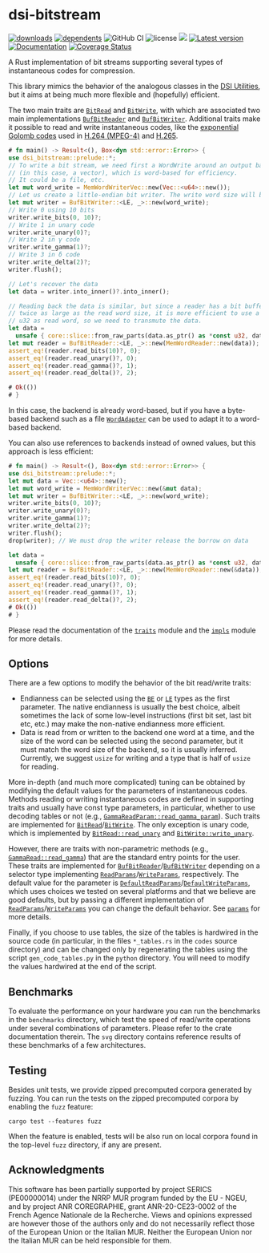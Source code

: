 # dsi-bitstream

[![downloads](https://img.shields.io/crates/d/dsi-bitstream)](https://crates.io/crates/dsi-bitstream)
[![dependents](https://img.shields.io/librariesio/dependents/cargo/dsi-bitstream)](https://crates.io/crates/dsi-bitstream/reverse_dependencies)
![GitHub CI](https://github.com/vigna/dsi-bitstream-rs/actions/workflows/rust.yml/badge.svg)
![license](https://img.shields.io/crates/l/dsi-bitstream)
[![](https://tokei.rs/b1/github/vigna/dsi-bitstream-rs?type=Rust,Python)](https://github.com/vigna/dsi-bitstream-rs)
[![Latest version](https://img.shields.io/crates/v/dsi-bitstream.svg)](https://crates.io/crates/dsi-bitstream)
[![Documentation](https://docs.rs/dsi-bitstream/badge.svg)](https://docs.rs/dsi-bitstream)
[![Coverage Status](https://coveralls.io/repos/github/vigna/dsi-bitstream-rs/badge.svg?branch=main)](https://coveralls.io/github/vigna/dsi-bitstream-rs?branch=main)

A Rust implementation of bit streams supporting several types of instantaneous
codes for compression.

This library mimics the behavior of the analogous classes in the [DSI
Utilities], but it aims at being much more flexible and (hopefully) efficient.

The two main traits are [`BitRead`] and [`BitWrite`], with which are associated
two main implementations [`BufBitReader`] and [`BufBitWriter`]. Additional
traits make it possible to read and write instantaneous codes, like the
[exponential Golomb codes] used in [H.264 (MPEG-4)] and [H.265].

```rust
# fn main() -> Result<(), Box<dyn std::error::Error>> {
use dsi_bitstream::prelude::*;
// To write a bit stream, we need first a WordWrite around an output backend
// (in this case, a vector), which is word-based for efficiency.
// It could be a file, etc. 
let mut word_write = MemWordWriterVec::new(Vec::<u64>::new());
// Let us create a little-endian bit writer. The write word size will be inferred.
let mut writer = BufBitWriter::<LE, _>::new(word_write);
// Write 0 using 10 bits
writer.write_bits(0, 10)?;
// Write 1 in unary code
writer.write_unary(0)?;
// Write 2 in γ code
writer.write_gamma(1)?;
// Write 3 in δ code
writer.write_delta(2)?;
writer.flush();

// Let's recover the data
let data = writer.into_inner()?.into_inner();

// Reading back the data is similar, but since a reader has a bit buffer
// twice as large as the read word size, it is more efficient to use a 
// u32 as read word, so we need to transmute the data.
let data =
  unsafe { core::slice::from_raw_parts(data.as_ptr() as *const u32, data.len() * 2) };
let mut reader = BufBitReader::<LE, _>::new(MemWordReader::new(data));
assert_eq!(reader.read_bits(10)?, 0);
assert_eq!(reader.read_unary()?, 0);
assert_eq!(reader.read_gamma()?, 1);
assert_eq!(reader.read_delta()?, 2);

# Ok(())
# }
```

In this case, the backend is already word-based, but if you have a byte-based
backend such as a file [`WordAdapter`] can be used to adapt it to a word-based
backend.

You can also use references to backends instead of owned values,
but this approach is less efficient:

```rust
# fn main() -> Result<(), Box<dyn std::error::Error>> {
use dsi_bitstream::prelude::*;
let mut data = Vec::<u64>::new();
let mut word_write = MemWordWriterVec::new(&mut data);
let mut writer = BufBitWriter::<LE, _>::new(word_write);
writer.write_bits(0, 10)?;
writer.write_unary(0)?;
writer.write_gamma(1)?;
writer.write_delta(2)?;
writer.flush();
drop(writer); // We must drop the writer release the borrow on data

let data =
  unsafe { core::slice::from_raw_parts(data.as_ptr() as *const u32, data.len() * 2) };
let mut reader = BufBitReader::<LE, _>::new(MemWordReader::new(&data));
assert_eq!(reader.read_bits(10)?, 0);
assert_eq!(reader.read_unary()?, 0);
assert_eq!(reader.read_gamma()?, 1);
assert_eq!(reader.read_delta()?, 2);
# Ok(())
# }
```

Please read the documentation of the [`traits`] module and the [`impls`] module
for more details.

## Options

There are a few options to modify the behavior of the bit read/write traits:

- Endianness can be selected using the [`BE`] or [`LE`] types as the first
  parameter. The native endianness is usually the best choice, albeit sometimes
  the lack of some low-level instructions (first bit set, last bit etc, etc.)
  may make the non-native endianness more efficient.
- Data is read from or written to the backend one word at a time, and the size
  of the word can be selected using the second parameter, but it must match the
  word size of the backend, so it is usually inferred. Currently, we suggest
  `usize` for writing and a type that is half of `usize` for reading.

More in-depth (and much more complicated) tuning can be obtained by modifying
the default values for the parameters of instantaneous codes. Methods reading or
writing instantaneous codes are defined in supporting traits and usually have
const type parameters, in particular, whether to use decoding tables or not
(e.g., [`GammaReadParam::read_gamma_param`]). Such traits are implemented for
[`BitRead`]/[`BitWrite`]. The only exception is unary code, which is implemented
by [`BitRead::read_unary`] and [`BitWrite::write_unary`].

However, there are traits with non-parametric methods (e.g.,
[`GammaRead::read_gamma`]) that are the standard entry points for the user.
These traits are implemented for [`BufBitReader`]/[`BufBitWriter`] depending on
a selector type implementing [`ReadParams`]/[`WriteParams`], respectively.
The default value for the parameter is
[`DefaultReadParams`]/[`DefaultWriteParams`], which uses choices we tested on
several platforms and that we believe are good defaults, but by passing a
different implementation of [`ReadParams`]/[`WriteParams`] you can change the
default behavior. See [`params`] for more details.

Finally, if you choose to use tables, the size of the tables is hardwired in the
source code (in particular, in the files `*_tables.rs` in the `codes` source
directory) and can be changed only by regenerating the tables using the script
`gen_code_tables.py` in the `python` directory. You will need to modify the
values hardwired at the end of the script.

## Benchmarks

To evaluate the performance on your hardware you can run the
benchmarks in the `benchmarks` directory, which test the speed of read/write
operations under several combinations of parameters. Please refer to the crate
documentation therein. The `svg` directory contains reference results of these
benchmarks of a few architectures.

## Testing

Besides unit tests, we provide zipped precomputed corpora generated by fuzzing.
You can run the tests on the zipped precomputed corpora by enabling the `fuzz`
feature:

```shell
cargo test --features fuzz
```

When the feature is enabled, tests will be also run on local corpora found in
the top-level `fuzz` directory, if any are present.

## Acknowledgments

This software has been partially supported by project SERICS (PE00000014) under
the NRRP MUR program funded by the EU - NGEU, and by project ANR COREGRAPHIE,
grant ANR-20-CE23-0002 of the French Agence Nationale de la Recherche. Views and
opinions expressed are however those of the authors only and do not necessarily
reflect those of the European Union or the Italian MUR. Neither the European
Union nor the Italian MUR can be held responsible for them.

[`BitRead`]: <https://docs.rs/dsi-bitstream/latest/dsi_bitstream/traits/trait.BitRead.html>
[`BitWrite`]: <https://docs.rs/dsi-bitstream/latest/dsi_bitstream/traits/trait.BitWrite.html>
[`BufBitReader`]: <https://docs.rs/dsi-bitstream/latest/dsi_bitstream/impls/struct.BufBitReader.html>
[`BufBitWriter`]: <https://docs.rs/dsi-bitstream/latest/dsi_bitstream/impls/struct.BufBitWriter.html>
[`ReadParams`]: <https://docs.rs/dsi-bitstream/latest/dsi_bitstream/codes/params/trait.ReadParams.html>
[`WriteParams`]: <https://docs.rs/dsi-bitstream/latest/dsi_bitstream/codes/params/trait.WriteParams.html>
[`GammaReadParam::read_gamma_param`]: <https://docs.rs/dsi-bitstream/latest/dsi_bitstream/codes/gamma/trait.GammaReadParam.html#tymethod.read_gamma_param>
[`WordAdapter`]: <https://docs.rs/dsi-bitstream/latest/dsi_bitstream/impls/struct.WordAdapter.html>
[`traits`]: <https://docs.rs/dsi-bitstream/latest/dsi_bitstream/traits/index.html>
[`impls`]: <https://docs.rs/dsi-bitstream/latest/dsi_bitstream/impls/index.html>
[`params`]: <https://docs.rs/dsi-bitstream/latest/dsi_bitstream/codes/params/index.html>
[`GammaRead::read_gamma`]: <https://docs.rs/dsi-bitstream/latest/dsi_bitstream/codes/gamma/trait.GammaRead.html#tymethod.read_gamma>
[`BE`]: <https://docs.rs/dsi-bitstream/latest/dsi_bitstream/traits/type.BE.html>
[`LE`]: <https://docs.rs/dsi-bitstream/latest/dsi_bitstream/traits/type.LE.html>
[`DefaultReadParams`]: <https://docs.rs/dsi-bitstream/latest/dsi_bitstream/codes/params/struct.DefaultReadParams.html>
[`DefaultWriteParams`]: <https://docs.rs/dsi-bitstream/latest/dsi_bitstream/codes/params/struct.DefaultWriteParams.html>
[`BitRead::read_unary`]: <https://docs.rs/dsi-bitstream/latest/dsi_bitstream/traits/trait.BitRead.html#method.read_unary>
[`BitWrite::write_unary`]: <https://docs.rs/dsi-bitstream/latest/dsi_bitstream/traits/trait.BitWrite.html#method.write_unary>
[DSI Utilities]: <https://dsiutils.di.unimi.it/>
[exponential Golomb codes]: <https://docs.rs/dsi-bitstream/latest/dsi_bitstream/codes/exp_golomb/index.html>
[H.264 (MPEG-4)]: <https://en.wikipedia.org/wiki/Advanced_Video_Coding>
[H.265]: <https://en.wikipedia.org/wiki/High_Efficiency_Video_Coding>
